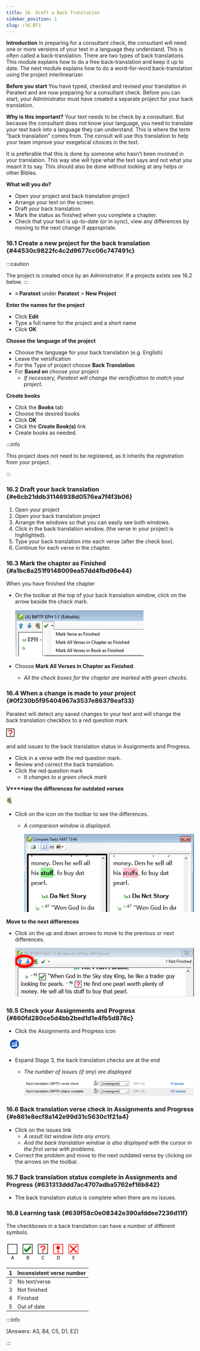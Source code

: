 ```yaml
---
title: 16. Draft a Back Translation
sidebar_position: 1
slug: /16.BT1
---
```




**Introduction**
In preparing for a consultant check, the consultant will need one or more versions of your text in a language they understand. This is often called a back-translation. There are two types of back translations. This module explains how to do a free back-translation and keep it up to date. The next module explains how to do a word-for-word back-translation using the project interlinearizer.


**Before you start**
You have typed, checked and revised your translation in Paratext and are now preparing for a consultant check. Before you can start, your Administrator must have created a separate project for your back translation.


**Why is this important?**
Your text needs to be check by a consultant. But because the consultant does not know your language, you need to translate your text back into a language they can understand. This is where the term “back translation” comes from. The consult will use this translation to help your team improve your exegetical choices in the text.


It is preferable that this is done by someone who hasn’t been involved in your translation. This way she will type what the text says and not what you meant it to say. This should also be done without looking at any helps or other Bibles.


**What will you do?**

- Open your project and back translation project
- Arrange your text on the screen.
- Draft your back translation
- Mark the status as finished when you complete a chapter.
- Check that your text is up-to-date (or in sync), view any differences by moving to the next change if appropriate.

### 16.1 Create a new project for the back translation {#44530c9822fc4c2d9677cc06c747491c}


:::caution


The project is created once by an Administrator. If a projects exists see 16.2 below.
:::

- **≡ Paratext** under **Paratext** &gt; **New Project**

**Enter the names for the project**

- Click **Edit**
- Type a full name for the project and a short name
- Click **OK**

**Choose the** **language of the project**

- Choose the language for your back translation (e.g. English)
- Leave the versification
- For the Type of project choose **Back Translation**
- For **Based on** choose your project
	- _If necessary, Paratext will change the versification to match your project._

**Create books**

- Click the **Books** tab
- Choose the desired books
- Click **OK**
- Click the **Create Book(s)** link
- Create books as needed.

:::info

This project does not need to be registered, as it inherits the registration from your project. 

:::




### 16.2 Draft your back translation {#e6cb21ddb31146938d0576ea7f4f3b06}

1. Open your project
1. Open your back translation project
1. Arrange the windows so that you can easily see both windows.
1. Click in the back translation window, (the verse in your project is highlighted).
1. Type your back translation into each verse (after the check box).
1. Continue for each verse in the chapter.

### 16.3 Mark the chapter as Finished {#a1bc8a251f9148009ea57dd4fbd96e44}


When you have finished the chapter

- On the toolbar at the top of your back translation window, click on the arrow beside the check mark.

	![](/notion_imgs/1022870917.png)

- Choose **Mark All Verses in Chapter as Finished**.
	- _All the check boxes for the chapter are marked with green checks._

### 16.4 When a change is made to your project {#0f230b5f95404967a3537e86379eaf33}


<div class='notion-row'>
<div class='notion-column' style={{width: 'calc((100% - (min(32px, 4vw) * 1)) * 0.5)'}}>

Paratext will detect any saved changes to your text and will change the back translation checkbox to a red question mark 

</div><div className='notion-spacer' />

<div class='notion-column' style={{width: 'calc((100% - (min(32px, 4vw) * 1)) * 0.5)'}}>

![](/notion_imgs/2038516241.png)

</div><div className='notion-spacer' />
</div>


and add issues to the back translation status in Assignments and Progress.

- Click in a verse with the red question mark.
- Review and correct the back translation.
- Click the red question mark
	- _It changes to a green check mark_

**V****iew the differences for outdated verses**


![](/notion_imgs/855261181.png)

- Click on the  icon on the toolbar to see the differences.
	- _A comparison window is displayed_.

		![](/notion_imgs/1718777957.png)


**Move to the next differences**

- Click on the up and down arrows to move to the previous or next differences.

	![](/notion_imgs/907576153.png)


### 16.5 Check your **Assignments and Progress** {#860fd280ce5d4bb2bed1d1e4fb5d878c}


<div class='notion-row'>
<div class='notion-column' style={{width: 'calc((100% - (min(32px, 4vw) * 1)) * 0.5)'}}>

- Click the Assignments and Progress icon

</div><div className='notion-spacer' />

<div class='notion-column' style={{width: 'calc((100% - (min(32px, 4vw) * 1)) * 0.5)'}}>

![](/notion_imgs/470041928.png)

</div><div className='notion-spacer' />
</div>

- Expand Stage 3, the back translation checks are at the end
	- _The number of_ _issues_ _(if any) are displayed_

		![](/notion_imgs/1143591829.png)


### 16.6 Back translation verse check in Assignments and Progress {#e861e8ecf8a142e99d31c5630c1f21a4}

- Click on the issues link
	- _A result list window lists any errors._
	- _And the back translation window is also displayed with the cursor in the first verse with problems._
- Correct the problem and move to the next outdated verse by clicking on the arrows on the toolbar.

### 16.7 Back translation status complete in Assignments and Progress {#631313ddd7ac4707adba5762ef16b842}

- The back translation status is complete when there are no issues.

### 16.8 Learning task {#639f58c0e08342e390afddee7236d11f}


The checkboxes in a back translation can have a number of different symbols.


![](/notion_imgs/967840981.png)


| 1 | Inconsistent verse number |
| - | ------------------------- |
| 2 | No text/verse             |
| 3 | Not finished              |
| 4 | Finished                  |
| 5 | Out of date               |


:::info

[Answers: A3, B4, C5, D1, E2]

:::



